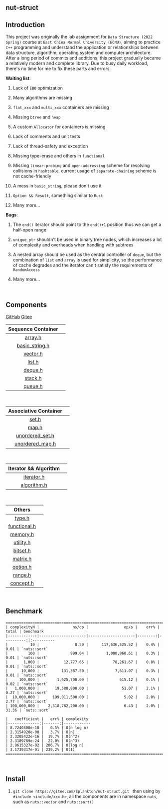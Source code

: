 ## **nut-struct**

## Introduction
This project was originally the lab assignment for `Data Structure (2022 Spring)` course at `East China Normal University (ECNU)`, aiming to practice `C++` programming and understand the application or relationships between data structure, algorithm, operating system and computer architecture.  After a long period of commits and additions, this project gradually became a relatively modern and complete library.  Due to busy daily workload, there's no time for me to fix these parts and errors.


**Waiting list**:
1.  Lack of `EBO` optimization

2.  Many algorithms are missing

3.  `flat_xxx` and `multi_xxx` containers are missing

4.  Missing `btree` and `heap`

5.  A custom `Allocator` for containers is missing

6.  Lack of comments and unit tests

7.  Lack of thread-safety and exception

8.  Missing type-erase and others in `functional`

9.  Missing `linear-probing` and `open-addressing` scheme for resolving collisions in `hashtable`, current usage of `separate-chaining` scheme is not cache-friendly

10. A mess in `basic_string`, please don't use it

11. `Option && Result`, something similar to `Rust` 

12. Many more...

**Bugs**:
1.  The `end()` iterator should point to the `end()+1` position thus we can get a half-open range

2.  `unique_ptr` shouldn't be used in binary tree nodes, which increases a lot of complexity and overheads when handling with subtrees 

3.  A nested array should be used as the central controller of `deque`, but the combination of `list` and `array` is used for simplicity, so the performance of cache degrades and the iterator can't satisfy the requirements of `RandomAccess`

4. Many more...
<br>

## Components

[GitHub](https://github.com/Eplankton/nut-struct)
[Gitee](https://gitee.com/Eplankton/nut-struct)

| Sequence Container |                                                            |
| :------: | :------------------------------------------------------------------------------------------: |
|  [array.h](https://github.com/Eplankton/nut-struct/blob/main/include/array.h)        |
|  [basic_string.h](https://github.com/Eplankton/nut-struct/blob/main/include/basic_string.h) |
|  [vector.h](https://github.com/Eplankton/nut-struct/blob/main/include/vector.h)       |
|  [list.h](https://github.com/Eplankton/nut-struct/blob/main/include/list.h)         |
|  [deque.h](https://github.com/Eplankton/nut-struct/blob/main/include/deque.h)        |
|  [stack.h](https://github.com/Eplankton/nut-struct/blob/main/include/stack.h)        |
|  [queue.h](https://github.com/Eplankton/nut-struct/blob/main/include/queue.h)        |

<br>

| Associative Container |                                                                               |
| :------: | :--------------------------------------------------------------------------------------------: |
|  [set.h](https://github.com/Eplankton/nut-struct/blob/main/include/set.h)           |
|  [map.h](https://github.com/Eplankton/nut-struct/blob/main/include/map.h)           |
|  [unordered_set.h](https://github.com/Eplankton/nut-struct/blob/main/include/unordered_set.h) |
|  [unordered_map.h](https://github.com/Eplankton/nut-struct/blob/main/include/unordered_map.h) |

<br>

| Iterator && Algorithm |                                                                      |
| :----------------: | :------------------------------------------------------------------------------------: |
|  [iterator.h](https://github.com/Eplankton/nut-struct/blob/main/include/iterator.h)  |
|  [algorithm.h](https://github.com/Eplankton/nut-struct/blob/main/include/algorithm.h) |

<br>

|  Others |                                                                          |
| :--------: | :--------------------------------------------------------------------------------------: |
|  [type.h](https://github.com/Eplankton/nut-struct/blob/main/include/type.h)       |
|  [functional.h](https://github.com/Eplankton/nut-struct/blob/main/include/functional.h) |
|  [memory.h](https://github.com/Eplankton/nut-struct/blob/main/include/memory.h)     |
|  [utility.h](https://github.com/Eplankton/nut-struct/blob/main/include/utility.h)    |
|  [bitset.h](https://github.com/Eplankton/nut-struct/blob/main/include/bitset.h)    |
|  [matrix.h](https://github.com/Eplankton/nut-struct/blob/main/include/matrix.h)     |
|  [option.h](https://github.com/Eplankton/nut-struct/blob/main/include/option.h)     |
|  [range.h](https://github.com/Eplankton/nut-struct/blob/main/include/range.h)     |
|  [concept.h](https://github.com/Eplankton/nut-struct/blob/main/include/concept.h)     |

<br>

## **Benchmark**
```
===============================================================================
| complexityN |               ns/op |                op/s |    err% |     total | benchmark
|------------:|--------------------:|--------------------:|--------:|----------:|:----------
|          10 |                8.50 |      117,636,525.52 |    0.4% |      0.01 | `nuts::sort`
|         100 |              999.04 |        1,000,960.61 |    0.3% |      0.01 | `nuts::sort`
|       1,000 |           12,777.65 |           78,261.67 |    0.8% |      0.01 | `nuts::sort`
|      10,000 |          131,387.50 |            7,611.07 |    0.3% |      0.01 | `nuts::sort`
|     100,000 |        1,625,700.00 |              615.12 |    0.1% |      0.02 | `nuts::sort`
|   1,000,000 |       19,580,800.00 |               51.07 |    2.1% |      0.27 | `nuts::sort`
|  10,000,000 |      199,011,500.00 |                5.02 |    2.0% |      2.77 | `nuts::sort`
| 100,000,000 |    2,318,782,200.00 |                0.43 |    2.0% |     31.36 | `nuts::sort`

|   coefficient |   err% | complexity
|--------------:|-------:|------------
| 8.7240808e-10 |   0.5% | O(n log n)
| 2.3154920e-08 |   3.7% | O(n)
| 2.3205422e-16 |  19.7% | O(n^2)
| 2.3189789e-24 |  22.0% | O(n^3)
| 2.9615327e-02 | 206.7% | O(log n)
| 3.1739317e-01 | 239.2% | O(1)
===============================================================================
```

<br>

## **Install**

 1. `git clone https://gitee.com/Eplankton/nut-struct.git ` 
    then using by` #include <include/xxx.h>`, all the components are in namespace `nuts`, such as `nuts::vector` and `nuts::sort()`